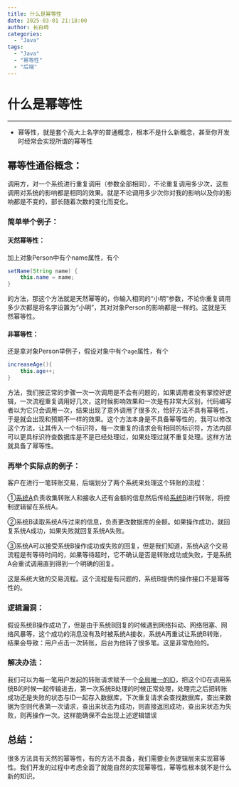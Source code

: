```yaml
---
title: 什么是幂等性
date: 2025-03-01 21:18:00
author: 长白崎
categories:
  - "Java"
tags:
  - "Java"
  - "幂等性"
  - "后端"
---
```




# 什么是幂等性

---

* 幂等性，就是套个高大上名字的普通概念，根本不是什么新概念，甚至你开发时经常会实现所谓的幂等性



## 幂等性通俗概念：

调用方，对一个系统进行重复调用（参数全部相同），不论重复调用多少次，这些调用对系统的影响都是相同的效果。就是不论调用多少次你对我的影响以及你的影响都是不变的，部长随着次数的变化而变化。

### 简单举个例子：

#### 天然幂等性：

加上对象Person中有个name属性，有个

```java
setName(String name) {
    this.name = name;
}
```

的方法，那这个方法就是天然幂等的，你输入相同的“小明”参数，不论你重复调用多少次都是将名字设置为“小明”，其对对象Person的影响都是一样的。这就是天然幂等性。

#### 非幂等性：

还是拿对象Person举例子，假设对象中有个`age`属性，有个

```java
increaseAge(){
    this.age++;
}
```

方法，我们按正常的步骤一次一次调用是不会有问题的，如果调用者没有掌控好逻辑，一次流程重复调用好几次，这时候影响效果和一次是有非常大区别，代码编写者以为它只会调用一次，结果出现了意外调用了很多次，恰好方法不具有幂等性，于是就会出现和预期不一样的效果。这个方法本身是不具备幂等性的，我可以修改这个方法，让其传入一个标识符，每一次重复的请求会有相同的标识符，方法内部可以更具标识符查数据库是不是已经处理过，如果处理过就不重复处理。这样方法就具备了幂等性。

### 再举个实际点的例子：

客户在进行一笔转账交易，后端划分了两个系统来处理这个转账的流程：

①[系统A](https://zhida.zhihu.com/search?content_id=207958515&content_type=Article&match_order=1&q=系统A&zhida_source=entity)负责收集转账人和接收人还有金额的信息然后传给[系统B](https://zhida.zhihu.com/search?content_id=207958515&content_type=Article&match_order=1&q=系统B&zhida_source=entity)进行转账，将控制逻辑留在系统A。

②系统B读取系统A传过来的信息，负责更改数据库的金额。如果操作成功，就回复系统A成功，如果失败就回复系统A失败。

③系统A可以接受系统B操作成功或失败的回复，但是我们知道，系统A这个交易流程是有等待时间的，如果等待超时，它不确认是否是转账成功或失败，于是系统A会重试调用直到得到一个明确的回复。



这是系统大致的交易流程。这个流程是有问题的，系统B提供的操作接口不是幂等性的。



### 逻辑漏洞：

假设系统B操作成功了，但是由于系统B回复的时候遇到网络抖动、网络阻塞、网络风暴等，这个成功的消息没有及时被系统A接收，系统A再重试让系统B转账，结果会导致：用户点击一次转账，后台为他转了很多笔。这是非常危险的。



### 解决办法：

我们可以为每一笔用户发起的转账请求赋予一个[全局唯一的ID](https://zhida.zhihu.com/search?content_id=207958515&content_type=Article&match_order=1&q=全局唯一的ID&zhida_source=entity)，把这个ID在调用系统B的时候一起传输进去，第一次系统B处理的时候正常处理，处理完之后把转账成功还是失败的状态与ID一起存入数据库，下次重复请求会查找数据库，查出来数据为空则代表第一次请求，查出来状态为成功，则直接返回成功，查出来状态为失败，则再操作一次。这样能确保不会出现上述逻辑错误



## 总结：

很多方法具有天然的幂等性，有的方法不具备，我们需要业务逻辑层来实现幂等性。我们开发的过程中考虑全面了就能自然的实现幂等性，幂等性根本就不是什么新的知识。
